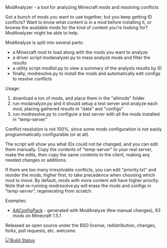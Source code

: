 ModAnalyzer - a tool for analyzing Minecraft mods and resolving conflicts

Got a bunch of mods you want to use together, but you keep getting ID conflicts? 
Want to know what content is in a mod before installing it, or browse the available
mods for the kind of content you're looking for? ModAnalyzer might be able to help.

ModAnalyze is split into several parts:

* a Minecraft mod to load along with the mods you want to analyze
* a driver script modanalyzer.py to mass analyze mods and filter the results
* a utility script modlist.py to view a summary of the analysis results by ID
* finally, modresolve.py to install the mods and automatically edit configs to resolve conflicts

Usage:

1. download a ton of mods, and place them in the "allmods" folder
2. run modanalyze.py and it should setup a test server and analyze each mod, placing gathered results in "data" and "configs"
3. run modresolve.py to configure a test server with all the mods installed in "temp-server"

Conflict resolution is not 100%, since some mods configuration is not easily programmatically configurable (or at all).

The script will show you what IDs could not be changed, and you can edit them manually. Copy the contents of "temp-server"
to your real server, make the edits, then copy the same contents to the client, making any needed changes or additions.

If there are too many irresolvable conflicts, you can edit "priority.txt" and reorder the mods, higher first,
to take precedence when choosing which mod to move. By default, mods with more content will have higher priority.
Note that re-running modresolve.py will erase the mods and configs in "temp-server", regenerating from scratch.

Examples:

* [AAConfigPack](https://github.com/agaricusb/AAConfigPack) - generated with ModAnalyze (few manual changes), 83 mods on Minecraft 1.5.1

Released as open source under the BSD license, redistribution, changes, forks, pull requests, etc. welcome.

[![Build Status](https://buildhive.cloudbees.com/job/agaricusb/job/ModAnalyzer/badge/icon)](https://buildhive.cloudbees.com/job/agaricusb/job/ModAnalyzer/)
